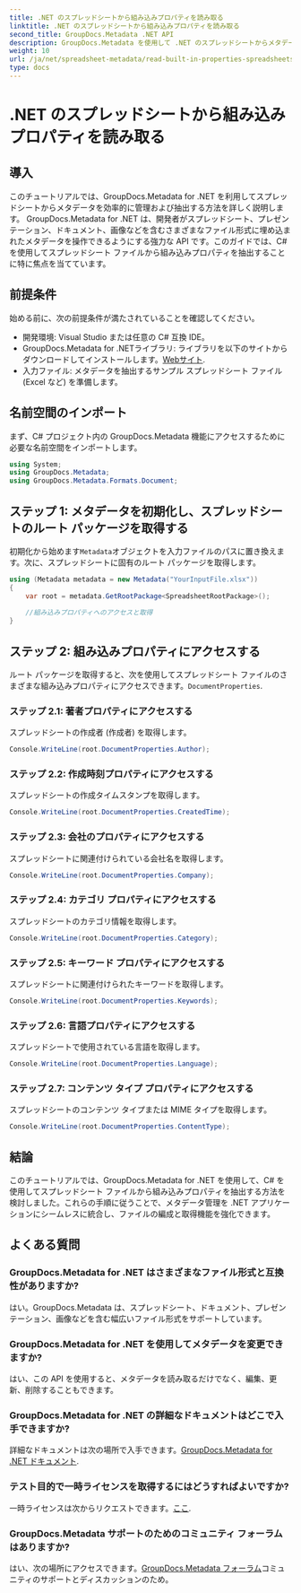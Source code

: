 ```yaml
---
title: .NET のスプレッドシートから組み込みプロパティを読み取る
linktitle: .NET のスプレッドシートから組み込みプロパティを読み取る
second_title: GroupDocs.Metadata .NET API
description: GroupDocs.Metadata を使用して .NET のスプレッドシートからメタデータを抽出し、アプリケーションでのドキュメント管理と整理を強化する方法を学習します。
weight: 10
url: /ja/net/spreadsheet-metadata/read-built-in-properties-spreadsheets/
type: docs
---
```

# .NET のスプレッドシートから組み込みプロパティを読み取る

## 導入
このチュートリアルでは、GroupDocs.Metadata for .NET を利用してスプレッドシートからメタデータを効率的に管理および抽出する方法を詳しく説明します。 GroupDocs.Metadata for .NET は、開発者がスプレッドシート、プレゼンテーション、ドキュメント、画像などを含むさまざまなファイル形式に埋め込まれたメタデータを操作できるようにする強力な API です。このガイドでは、C# を使用してスプレッドシート ファイルから組み込みプロパティを抽出することに特に焦点を当てています。
## 前提条件
始める前に、次の前提条件が満たされていることを確認してください。
- 開発環境: Visual Studio または任意の C# 互換 IDE。
-  GroupDocs.Metadata for .NETライブラリ: ライブラリを以下のサイトからダウンロードしてインストールします。[Webサイト](https://releases.groupdocs.com/metadata/net/).
- 入力ファイル: メタデータを抽出するサンプル スプレッドシート ファイル (Excel など) を準備します。

## 名前空間のインポート
まず、C# プロジェクト内の GroupDocs.Metadata 機能にアクセスするために必要な名前空間をインポートします。
```csharp
using System;
using GroupDocs.Metadata;
using GroupDocs.Metadata.Formats.Document;
```
## ステップ 1: メタデータを初期化し、スプレッドシートのルート パッケージを取得する
初期化から始めます`Metadata`オブジェクトを入力ファイルのパスに置き換えます。次に、スプレッドシートに固有のルート パッケージを取得します。
```csharp
using (Metadata metadata = new Metadata("YourInputFile.xlsx"))
{
    var root = metadata.GetRootPackage<SpreadsheetRootPackage>();
    
    //組み込みプロパティへのアクセスと取得
}
```
## ステップ 2: 組み込みプロパティにアクセスする
ルート パッケージを取得すると、次を使用してスプレッドシート ファイルのさまざまな組み込みプロパティにアクセスできます。`DocumentProperties`.
### ステップ 2.1: 著者プロパティにアクセスする
スプレッドシートの作成者 (作成者) を取得します。
```csharp
Console.WriteLine(root.DocumentProperties.Author);
```
### ステップ 2.2: 作成時刻プロパティにアクセスする
スプレッドシートの作成タイムスタンプを取得します。
```csharp
Console.WriteLine(root.DocumentProperties.CreatedTime);
```
### ステップ 2.3: 会社のプロパティにアクセスする
スプレッドシートに関連付けられている会社名を取得します。
```csharp
Console.WriteLine(root.DocumentProperties.Company);
```
### ステップ 2.4: カテゴリ プロパティにアクセスする
スプレッドシートのカテゴリ情報を取得します。
```csharp
Console.WriteLine(root.DocumentProperties.Category);
```
### ステップ 2.5: キーワード プロパティにアクセスする
スプレッドシートに関連付けられたキーワードを取得します。
```csharp
Console.WriteLine(root.DocumentProperties.Keywords);
```
### ステップ 2.6: 言語プロパティにアクセスする
スプレッドシートで使用されている言語を取得します。
```csharp
Console.WriteLine(root.DocumentProperties.Language);
```
### ステップ 2.7: コンテンツ タイプ プロパティにアクセスする
スプレッドシートのコンテンツ タイプまたは MIME タイプを取得します。
```csharp
Console.WriteLine(root.DocumentProperties.ContentType);
```

## 結論
このチュートリアルでは、GroupDocs.Metadata for .NET を使用して、C# を使用してスプレッドシート ファイルから組み込みプロパティを抽出する方法を検討しました。これらの手順に従うことで、メタデータ管理を .NET アプリケーションにシームレスに統合し、ファイルの編成と取得機能を強化できます。

## よくある質問
### GroupDocs.Metadata for .NET はさまざまなファイル形式と互換性がありますか?
はい。GroupDocs.Metadata は、スプレッドシート、ドキュメント、プレゼンテーション、画像などを含む幅広いファイル形式をサポートしています。
### GroupDocs.Metadata for .NET を使用してメタデータを変更できますか?
はい、この API を使用すると、メタデータを読み取るだけでなく、編集、更新、削除することもできます。
### GroupDocs.Metadata for .NET の詳細なドキュメントはどこで入手できますか?
詳細なドキュメントは次の場所で入手できます。[GroupDocs.Metadata for .NET ドキュメント](https://tutorials.groupdocs.com/metadata/net/).
### テスト目的で一時ライセンスを取得するにはどうすればよいですか?
一時ライセンスは次からリクエストできます。[ここ](https://purchase.groupdocs.com/temporary-license/).
### GroupDocs.Metadata サポートのためのコミュニティ フォーラムはありますか?
はい、次の場所にアクセスできます。[GroupDocs.Metadata フォーラム](https://forum.groupdocs.com/c/metadata/14)コミュニティのサポートとディスカッションのため。